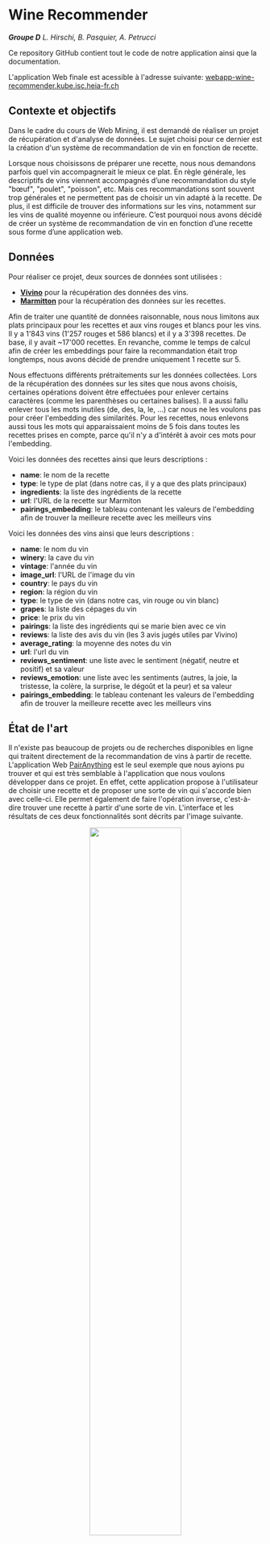 # Wine Recommender

***Groupe D***
*L. Hirschi, B. Pasquier, A. Petrucci*

Ce repository GitHub contient tout le code de notre application ainsi que la documentation.

L'application Web finale est acessible à l'adresse suivante: [webapp-wine-recommender.kube.isc.heia-fr.ch](https://webapp-wine-recommender.kube.isc.heia-fr.ch/)

## Contexte et objectifs

Dans le cadre du cours de Web Mining, il est demandé de réaliser un projet de récupération et d'analyse de données. Le sujet choisi pour ce dernier est la création d'un système de recommandation de vin en fonction de recette.

Lorsque nous choisissons de préparer une recette, nous nous demandons parfois quel vin accompagnerait le mieux ce plat. En règle générale, les descriptifs de vins viennent accompagnés d’une recommandation du style "bœuf", "poulet", "poisson", etc. Mais ces recommandations sont souvent trop générales et ne permettent pas de choisir un vin adapté à la recette. De plus, il est difficile de trouver des informations sur les vins, notamment sur les vins de qualité moyenne ou inférieure. C’est pourquoi nous avons décidé de créer un système de recommandation de vin en fonction d’une recette sous forme d’une application web.

## Données

Pour réaliser ce projet, deux sources de données sont utilisées :
- [**Vivino**](https://www.vivino.com/CH/fr/) pour la récupération des données des vins.
- [**Marmitton**](https://www.marmiton.org/) pour la récupération des données sur les recettes.

Afin de traiter une quantité de données raisonnable, nous nous limitons aux plats principaux pour les recettes et aux vins rouges et blancs pour les vins. Il y a 1'843 vins (1'257 rouges et 586 blancs) et il y a 3'398 recettes. De base, il y avait ~17'000 recettes. En revanche, comme le temps de calcul afin de créer les embeddings pour faire la recommandation était trop longtemps, nous avons décidé de prendre uniquement 1 recette sur 5.

Nous effectuons différents prétraitements sur les données collectées. Lors de la récupération des données sur les sites que nous avons choisis, certaines opérations doivent être effectuées pour enlever certains caractères (comme les parenthèses ou certaines balises). Il a aussi fallu enlever tous les mots inutiles (de, des, la, le, ...) car nous ne les voulons pas pour créer l'embedding des similarités. Pour les recettes, nous enlevons aussi tous les mots qui apparaissaient moins de 5 fois dans toutes les recettes prises en compte, parce qu'il n'y a d'intérêt à avoir ces mots pour l'embedding.

Voici les données des recettes ainsi que leurs descriptions :
- **name**: le nom de la recette
- **type**: le type de plat (dans notre cas, il y a que des plats principaux)
- **ingredients**: la liste des ingrédients de la recette
- **url**: l'URL de la recette sur Marmiton
- **pairings_embedding**: le tableau contenant les valeurs de l'embedding afin de trouver la meilleure recette avec les meilleurs vins

Voici les données des vins ainsi que leurs descriptions :
- **name**: le nom du vin
- **winery**: la cave du vin
- **vintage**: l'année du vin
- **image_url**: l'URL de l'image du vin
- **country**: le pays du vin
- **region**: la région du vin
- **type**: le type de vin (dans notre cas, vin rouge ou vin blanc)
- **grapes**: la liste des cépages du vin
- **price**: le prix du vin
- **pairings**: la liste des ingrédients qui se marie bien avec ce vin
- **reviews**: la liste des avis du vin (les 3 avis jugés utiles par Vivino)
- **average_rating**: la moyenne des notes du vin
- **url**: l'url du vin
- **reviews_sentiment**: une liste avec le sentiment (négatif, neutre et positif) et sa valeur
- **reviews_emotion**: une liste avec les sentiments (autres, la joie, la tristesse, la colère, la surprise, le dégoût et la peur) et sa valeur
- **pairings_embedding**: le tableau contenant les valeurs de l'embedding afin de trouver la meilleure recette avec les meilleurs vins

## État de l'art

Il n'existe pas beaucoup de projets ou de recherches disponibles en ligne qui traitent directement de la recommandation de vins à partir de recette. L'application Web [PairAnything](https://www.pairanything.com/) est le seul exemple que nous ayions pu trouver et qui est très semblable à l'application que nous voulons développer dans ce projet. En effet, cette application propose à l'utilisateur de choisir une recette et de proposer une sorte de vin qui s'accorde bien avec celle-ci. Elle permet également de faire l'opération inverse, c'est-à-dire trouver une recette à partir d'une sorte de vin. L'interface et les résultats de ces deux fonctionnalités sont décrits par l'image suivante.

<p align="center">
  <img src="https://github.com/MSE-WEM/wine-recommender/blob/main/docs/images/pairanything.png?raw=true" align="center" width="60%">
</p>

Bien que cette application soit similaire à ce que nous voulons faire, nous ne connaissons pas son fonctionnement interne lui permettant de proposer un vin à partir d'une recette.  

Il existe néanmoins d'autres travaux qui se focalisent sur la recommandation de vin à partir d'une description ou d'un vin similaire. Dans [cet article](https://towardsdatascience.com/robosomm-chapter-3-wine-embeddings-and-a-wine-recommender-9fc678f1041e), les auteurs récupèrent 180'000 reviews de vins récupérés sur le site Web [Wine Enthuasiast](https://www.wineenthusiast.com/) et les traitent pour récupérer uniquement les mots décrivant les arômes des vins. Ils génèrent ensuite pour chacun d'eux un embedding à l'aide d'un modèle Word2Vec entraînés sur les 180'000 reviews. Ces embeddings leur permettent ensuite de trouver les vins similaires à un autre vin donné en entrée, et donc de les recommander à l'utilisateur.

Un [autre projet](https://github.com/jonaylor89/WineInAMillion) similaire vise à recommander des vins à partir d'un texte donné par l'utilisateur. Des embeddings sont également générés à partir de 130'000 reviews. Cependant, la technologie [sentence-BERT](https://arxiv.org/abs/1908.10084) est utilisée et permet de générer ces embeddings à partir de phrases.

Il existe d'autres travaux visant à réaliser un recommandeur de vins à partir de données textuelles et la plupart d'entre eux se basent sur la génération d'embedding. Nous utilisons donc également cette technique afin de mapper les informations d'une recette (titre et ingrédients) aux accords mets-vins des vins.

## Conception

L'architecture globale du projet est décrite par le diagramme suivant :

<p align="center">
  <img src="https://github.com/MSE-WEM/wine-recommender/blob/main/docs/images/architecture.png?raw=true" align="center" width="60%">
</p>

### Données

Comme expliqué précédemment, les données sont récupérées sur les sites de Vivino et Marmiton à l'aide de Selenium et Scrapy respectivement. Ces dernières sont ensuite insérées dans une base de données.

### Base de données

Le SGBD choisi pour ce projet est MongoDB, car c'est un système qui prend des "documents", c'est-à-dire des JSON, et les données récoltées sont également dans ce format. Il y a d'autres SGBD qui sont similaires, mais, par préférence, nous avons choisi celui-ci.

Afin d'y insérer les données, une interface MongoExpress permet d'afficher les tables dans un navigateur Web et d'interagir avec ces dernières.

### API REST

Pour connecter notre backend et notre "frontend, une API Node est présente. On peut retrouver les différentes routes accessibles et les données qu'elles retournent sur le [README](https://github.com/MSE-WEM/wine-recommender/tree/main/backend) dédié.

On utilise la librairie Javascript Mongoose, dédiée à la connexion aux bases de données de type MongoDB.

### React

La dernière partie de l'architecture est le frontend qui permet à l'utilisateur d'intéragir avec notre recommandeur de vins. Ce dernier est développé en React avec une interface Material UI. 

### CI/CD

Enfin, pour faciliter la mise en production de cette architecture, on utilise une pipeline GitHub Actions. Cette dernière est composée de deux parties: la première pour déployer le backend ainsi que la DB et la deuxième pour déployer le frontend.

Les dossiers *backend* et *frontend* du repository déclenchent respectivement leur workflow. Pour le backend, le déclenchement va d'abord build l'app Node et ensuite créer une image Docker avec les 3 composants :
- MongoDB
- MongoExpress
- Node

Pour le frontend, on build simplement l'application React avant de la *dockeriser* elle aussi.

Ces images sont ensuite déployées sur le Rancher de la HEIA-FR. Avec leurs propres sous-domaines :
- mongo-wine-recommender.kube.isc.heia-fr.ch (MongoDB via l'interface MongoExpress)
- api-wine-recommender.kube.isc.heia-fr.ch (Node)
- [webapp-wine-recommender.kube.isc.heia-fr.ch](webapp-wine-recommender.kube.isc.heia-fr.ch) (React)

## Fonctionnalités 

L'interface de base est la suivante :

<p align="center">
  <img src="https://github.com/MSE-WEM/wine-recommender/blob/main/docs/images/base_interface.png?raw=true" align="center" width="70%">
</p>

Elle dispose d'une version *light* et d'une version *dark*. On peut y trouver les éléments suivants :
- Sur la droite :
  - le nom et la description de l'application
  - un tableau dynamique qui affiche les vins de la base donnée 
- Sur la gauche, une zone de filtres avec les champs suivants :
  - Sélection de la recette
  - Choix des ingrédients afin de filtrer la recette
  - Vin blanc ou Vin rouge
  - Pays d'origine du vin
  - Fourchette de prix pour le vin
  - Un bouton pour réinitialiser les filtres

### Filtres

Lorsque l'on modifie un des filtres pour le vin, le tableau va recharger les données en fonction de ces derniers.

<p align="center">
  <img src="https://github.com/MSE-WEM/wine-recommender/blob/main/docs/images/wine_filters.png?raw=true" align="center" width="75%">
</p>

Pour la partie recette, lorsque l'on ajoute un ingrédient, une requête en arrière-plan va aller chercher, dans la base donnée, toutes les recettes qui contiennent ce dernier et retourner la liste de leurs ingrédients respectifs. Ainsi, on se retrouve tout le temps avec une liste d'ingrédients qui permet forcément d'avoir une recette.

<p align="center">
  <img src="https://github.com/MSE-WEM/wine-recommender/blob/main/docs/images/ingredient_filters.png?raw=true" align="center" width="75%">
</p>

On peut donc en sélectionner jusqu'à ce qu'il n'en propose plus et cela nous donnera une seule recette à sélectionner.

<p align="center">
  <img src="https://github.com/MSE-WEM/wine-recommender/blob/main/docs/images/recipe_after_filters.png?raw=true" align="center" width="75%">
</p>

Concernant le champ de recherche pour les recettes, ce dernier va, dès qu'on le sélectionne, aller chercher la liste des recettes qui correspondent au filtre des ingrédients et les afficher dans le menu déroulant.

<p align="center">
  <img src="https://github.com/MSE-WEM/wine-recommender/blob/main/docs/images/loading_recipes.png?raw=true" align="center" width="75%">
</p>
<p align="center">
  <img src="https://github.com/MSE-WEM/wine-recommender/blob/main/docs/images/recipes_list.png?raw=true" align="center" width="75%">
</p>

On peut ensuite commencer à écrire et la liste va s'affiner. 

<p align="center">
  <img src="https://github.com/MSE-WEM/wine-recommender/blob/main/docs/images/recipes_search.png?raw=true" align="center" width="75%">
</p>

Finalement, lorsque l'on a trouvé la bonne recette, on peut la sélectionner. Cela va désactiver le champ ingrédients pour ne pas avoir de problème d'actualisation et rafraîchir l'interface des vins.

<p align="center">
  <img src="https://github.com/MSE-WEM/wine-recommender/blob/main/docs/images/wine_recommendation.png?raw=true" align="center" width="75%">
</p>

### Tableau de vins

Les colonnes affichées sont les suivantes :
- l'image (en cliquant dessus, on peut le voir en plus grand)
- le nom
- la cave
- le millésime
- le prix en CHF
- le pays d'origine
- les cépages
- la note moyenne (affichée à l'aide d'étoiles et arrondie au demi)
- le pourcentage de sentiment positif (avec un smiley correspondant pour chaque tranche de 20 %)
- le lien qui mène sur le site de Vivino

Si aucune recette n'est choisie, le tableau affiche simplement tous les vins de la base de données, permettant, par exemple, de voir leur note et leur sentiment.

### Affichage de la recommandation

Lorsqu'une recette est sélectionnée, cette dernière va s'afficher au-dessus du tableau des vins avec la liste de ses ingrédients ainsi qu'un lien vers la page sur Marmiton.

Le tableau, quant'à lui, va s'actualiser pour afficher les vins recommandés pour cette recette. On peut, via le menu déroulant en haut à droite du tableau, changer le nombre de vins proposés. Il est également possible d'appliquer les filtres via la barre de gauche.

## Techniques, algorithmes et outils utilisés 

Dans notre projet, nous utilisons trois techniques de récupération et d'analyse de données différentes :
- **Le scrapping**: pour récupérer les données que l'on a besoin sur les deux sites internets
- **Système de recommandation basé sur du "word embedding"**: pour pouvoir suggérer des vins en fonction d'une recette
- **L'analyse de sentiments**: pour analyser la "qualité" du vin en fonction des commentaires d'un vin

### Scrapping

Nous utilisons trois librairies pour scrapper les données : **scrapy**, **selenium** et **BeaufitulSoup**. Scrapy est une librairie en Python qui permet de récupérer automatiquement des données à partir de site Web, tout comme BeautifulSoup. Nous avons utilisé BeautifulSoup lorsque Scrapy ne permettait pas de faire exactement ce que nous voulions. Ces deux librairies ont été utilisés pour récupérer uniquement les données des recettes du site Web Marmiton.

Selenium est aussi une librairie en Python qui permet d'automatiser l'interaction avec les navigateurs Web. Elle permet de simuler des actions humaines, ce qui nous permet, par exemple, de naviguer sur la page. Nous utilisons cette librairie plutôt que les deux autres citées précédemment pour récupérer les données du site Vivino, car nous avions besoin de descendre en bas de la page pour charger les données dynamiquement.

### Système de recommandation basé sur du "word embedding"

Cette technique de traitement du langage naturel permet de représenter les mots sous forme de vecteurs numériques dans un espace multidimensionnel. Cette représentation permet ensuite de calculer la similarité entre les mots en fonction de leur utilisation.

Dans le cadre de ce projet, nous utilisons cette technique pour recommander des vins en fonction d'une recette. Pour ce faire, nous générons au préalable des embeddings pour les recettes et les vins en utilisant la librairie [Gensim](https://radimrehurek.com/gensim/) et le modèle [GoogleNews-vectors-negative300](https://drive.google.com/file/d/0B7XkCwpI5KDYNlNUTTlSS21pQmM/edit?resourcekey=0-wjGZdNAUop6WykTtMip30g). GoogleNews-vectors-negative300 est un ensemble de vecteurs de mots qui ont été générés à partir des données de Google News en utilisant le modèle Word2Vec. Ces vecteurs représentent les mots sous forme de nombres réels dans un espace vectoriel de 300 dimensions. Nous utilisons ce modèle, car nous n'avons pas trouvé de modèle spécifique aux recettes ni le temps d'en entraîner un pour cette tâche. Gensim est une bibliothèque Python pour le traitement de texte et la modélisation de sujets à grande échelle, qui permet de créer des modèles de traitement de texte à partir de données brutes et de vecteurs de mots pré-entraînés, avec une grande flexibilité pour la personnalisation des paramètres.

Pour créer l'embedding des recettes, nousprocédons de la manière suivante :

1. Charger les données du JSON
2. Créer un histogramme qui compte le nombre d'occurrences de chaque mot
3. Pour chaque recette, prendre le titre et les ingrédients et créer l'embedding de la manière suivante :
    * Traduire les ingrédients en anglais
    * Transformer les ingrédients en minuscules
    * Pour chaque ingrédient
        * Supprimer la ponctuation
        * Supprimer les mots qui ont une occurrence inférieure à 5 fois
        * Supprimer les stopwords (de, les ,la, le, etc...)
    * Créer l'embedding
4. Moyenner l'emmbeding de la manière suivante :
    * Si l'embedding des ingrédients est vide et que l'embedding du nom est vide → supprimer la recette
    * Si l'embedding des ingrédients est vide → moyenner seulement les embedding du titre
    * Si l'embedding du titre est vide → moyenner seulement les embedding des ingrédients
    * Sinon → moyenner les deux embeddings en donnant un poids plus important au titre de la recette (dans notre cas 5)
5. Sauvegarder en JSON

Pour créer l'embedding des accords du vin, nous avons effectué les mêmes étapes en retirant la création de l'histogramme. Ces différents embeddings sont donc calculés et mis dans la base de donnée. Ce sont des données statiques qui ne vont pas changer dans le futur.
    
Pour ce qui est du calcul de la similarité entre un embedding d'une recette et les embeddings des vins, cette étape est faite dynamiquement en calculant la similarité cosine entre l'embedding de la recette et celui des accords de chaque vin. Lorsque l'ont choisi une recette, une liste de quelques vins (1, 5, 10 ou 20) est affiché. Ces vins sont ceux qui ont la plus grande similarité.

L'image ci-dessous décrit le calcul des embeddings des recettes et des vins (à gauche) et le calcul des scores de similarité entre une recette spécifique et les vins de la base de données (à droite).

<p align="center">
  <img src="https://github.com/MSE-WEM/wine-recommender/blob/main/docs/images/diagrams_embeddings.png?raw=true" align="center" width="70%">
</p>

### Analyse de sentiments

En plus de la génération d'embedding pour chaque recette et chaque vin, nous effectuons une analyse de sentiments sur les avis des vins de Vivino. Nous avons décidé de ne récupérer uniquement les trois avis qui sont mis en évidence sur la page des vins, puisqu'il s'agit des avis jugés les plus utiles par le site. 

L'analyse de sentiment est un problème connu de traitement du langage naturel (NLP) et est aujourd'hui résolu principalement à l'aide de technologies de deep learning. La plupart du temps, les sentiments à prédire sont répartis en trois catégories : positif, neutre ou négatif. 

Dans le cadre de ce projet, nous utilisons la librairie [pysentimiento](https://github.com/pysentimiento/pysentimiento) basée sur les modèles de deep learning Transformer et permettant de réaliser des tâches de NLP. Parmi ces tâches, la librairie intègre de l'analyse de sentiment, qui retourne la probabilité de chacune des trois catégories de sentiments à partir de données textuelles. Nous calculons ces probabilités pour chacun des avis des vins et les moyennons afin d'obtenir un sentiment global pour chaque vin.

L'image ci-dessous montre les résultats de l'analyse de sentiments pour chaque review d'un vin spécifique et le moyennages de ceux-ci pour obtenir le sentiment général du vin.

<p align="center">
  <img src="https://github.com/MSE-WEM/wine-recommender/blob/main/docs/images/sentiment_analysis.png?raw=true" align="center" width="70%">
</p>

Comme mentionné précédemment, nous nous basons uniquement sur le probabilité que le sentiment soit positif pour afficher le smiley correspondant sur l'interface.

## Planification, organisation et suivi, répartition du travail

La planification du projet est décrite par le diagramme de Gantt suivant :

<p align="center">
  <img src="https://github.com/MSE-WEM/wine-recommender/blob/main/docs/gantt/gantt.svg?raw=true" align="center" width="75%">
</p>

Les couleurs indiquent la ou les personnes affectées à la tâche en question, à savoir :

- **Vert**: tout le monde
- **Bleu**: Benjamin
- **Orange**: Laurent
- **Rouge**: Andrea

Nous avons respecté ce diagramme, et toutes ces tâches ont été réalisées dans les temps. Une séance a été organisée aux dates correspondant aux jalons du projet afin de passer en revue de ce qui a été fait ainsi organiser les prochaines à effectuer. 

## Conclusion

Dans le cadre de ce projet, nous avons créé une application de recommandation de vins à partir de recette en appliquant les notions vues en cours pour récupérer des données automatiquement à partir de site web. De plus, nous avons également analysé les données récupérées en intégrant de l'analyse de sentiment et des calculs de similarité entre les informations des recettes et les accords mets-vins des vins. Finalement, nous avons créé une interface web fonctionnelle couplée à une API Rest et une base de données, permettant à l'utilisateur de trouver les meilleurs vins s'accordant à la recette choisie. Le tout étant déployé automatiquement à l'aide de CI/CD et disponible via des URLs.

Globalement, nous sommes très satisfaits du travail que nous avons accompli. Nous avons réussi à développer une application fonctionnelle à partir d'une problématique qui n'a beaucoup été traitée. En effet, nous n'avons trouvé qu'un seul outil semblable au nôtre et sommes même allé plus loin, en proposant plusieurs vins spécifiques pour la recette donnée par l'utilisateur. De plus, l'application des différentes notions en lien avec le Web Mining, l'analyse de données et le développement frontend nous a permis d'approfondir et/ou d'acquérir de nouvelles compétences. 

Bien que nous soyons satisfaits du fonctionnement finale de notre application, il reste tout de même certains points que nous pourrions améliorer.

### Travaux futurs

La qualité des résultats de similarité entre les recettes et les accords des vins est difficile à juger leur qualité mais ils sont parfois étranges. Nous avons pu apercevoir des cas où une recette de poisson s'accordait mieux avec un vin s'accordant avec de la viande plutôt qu'un vin s'accordant avec du poisson. Ce comportement peut être expliqué par le fait que des ingrédients secondaires prennent trop de poids par rapport aux principaux. En effet, les accords des vins consistent en des plats ou des ingrédients principaux (p.ex boeuf, agneau, saumon, végétarien, ...) et il serait donc préférable de donner plus de poids à ces termes lorsqu'ils apparaissent dans la recette. Nous avons déjà réglé partiellement ce problème en donnant plus de poids aux titres de la recette, qui contient le plus souvent les informations les plus importantes.

Le modèle Word2Vec utilisée et un modèle pré-entraîné sur des données de Google News et contient donc des vecteurs d'une très grande variété de mots. L'avantage est qu'il est capable de générer un vecteur pour un quantité astronomique de mots, et que nos ingrédients et accords peuvent donc quasiment tous être transformés. Cependant, il serait certainement plus bénéfique d'entraîner un modèle Word2Vec exclusivement sur des données liées à la gastronomie et à la nourriture, afin que les similarités entre les ingrédients soient plus précises.

Pour améliorer le traitement des données, il faudrait que les mots similaires (oignon et oignons) soient considérés comme le même mot. Une solution serait par exemple d'utiliser stemming, qui permettrait certainement d'améliorer les résultats des similarités calculées entre les embedding. De plus, ceci permettrait d'éviter des doublons dans la liste des ingrédients à choisir sur l'interface Web.

Pour l'architecture, nous pourrions ajouter des sécurités sur l'API afin de ne pas avoir accès directement à la DB.

Une dernière amélioration (peut-être utopique), serait d'effectuer les différentes requêtes et inférences dynamiquement sur les sites afin de toujours avoir des données à jour.

